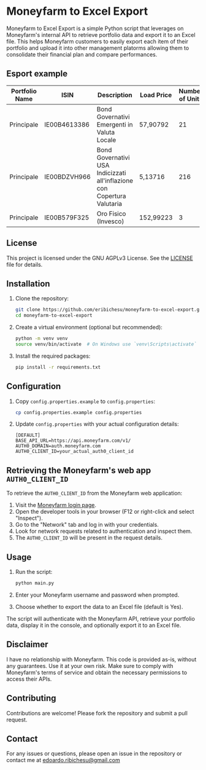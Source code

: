 # Moneyfarm to Excel Export

Moneyfarm to Excel Export is a simple Python script that leverages on Moneyfarm's internal API to retrieve portfolio data and export it to an Excel file. This helps Moneyfarm customers to easily export each item of their portfolio and upload it into other management platorms allowing them to consolidate their financial plan and compare performances.

## Esport example

| Portfolio Name | ISIN           | Description                                                               | Load Price | Number of Units |
|----------------|----------------|---------------------------------------------------------------------------|------------|-----------------|
| Principale     | IE00B4613386   | Bond Governativi Emergenti in Valuta Locale                               | 57,90792   | 21              |
| Principale     | IE00BDZVH966   | Bond Governativi USA Indicizzati all'inflazione con Copertura Valutaria   | 5,13716    | 216             |
| Principale     | IE00B579F325   | Oro Fisico (Invesco)                                                      | 152,99223  | 3               |

## License

This project is licensed under the GNU AGPLv3 License. See the [LICENSE](LICENSE) file for details.

## Installation

1. Clone the repository:
    ```bash
    git clone https://github.com/eribichesu/moneyfarm-to-excel-export.git
    cd moneyfarm-to-excel-export
    ```

2. Create a virtual environment (optional but recommended):
    ```bash
    python -m venv venv
    source venv/bin/activate  # On Windows use `venv\Scripts\activate`
    ```

3. Install the required packages:
    ```bash
    pip install -r requirements.txt
    ```

## Configuration

1. Copy `config.properties.example` to `config.properties`:
    ```bash
    cp config.properties.example config.properties
    ```

2. Update `config.properties` with your actual configuration details:

    ```properties
    [DEFAULT]
    BASE_API_URL=https://api.moneyfarm.com/v1/
    AUTH0_DOMAIN=auth.moneyfarm.com
    AUTH0_CLIENT_ID=your_actual_auth0_client_id
    ```
 
## Retrieving the Moneyfarm's web app `AUTH0_CLIENT_ID`

To retrieve the `AUTH0_CLIENT_ID` from the Moneyfarm web application:

1. Visit the [Moneyfarm login page](https://app.moneyfarm.com/it/sign-in).
2. Open the developer tools in your browser (F12 or right-click and select "Inspect").
3. Go to the "Network" tab and log in with your credentials.
4. Look for network requests related to authentication and inspect them.
5. The `AUTH0_CLIENT_ID` will be present in the request details.


## Usage

1. Run the script:
    ```bash
    python main.py
    ```

2. Enter your Moneyfarm username and password when prompted.

3. Choose whether to export the data to an Excel file (default is Yes).

The script will authenticate with the Moneyfarm API, retrieve your portfolio data, display it in the console, and optionally export it to an Excel file.

## Disclaimer

I have no relationship with Moneyfarm. This code is provided as-is, without any guarantees. Use it at your own risk. Make sure to comply with Moneyfarm's terms of service and obtain the necessary permissions to access their APIs.

## Contributing

Contributions are welcome! Please fork the repository and submit a pull request.

## Contact

For any issues or questions, please open an issue in the repository or contact me at edoardo.ribichesu@gmail.com
